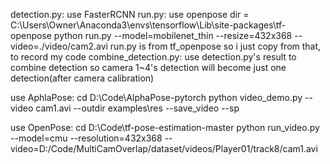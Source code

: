 detection.py: use FasterRCNN
run.py: use openpose
	dir = C:\Users\Owner\Anaconda3\envs\tensorflow\Lib\site-packages\tf-openpose
	python run.py --model=mobilenet_thin --resize=432x368 --video=./video/cam2.avi
	run.py is from tf_openpose
	so i just copy from that, to record my code
combine_detection.py: use detection.py's result to combine detection
	so camera 1~4's detection will become just one detection(after camera calibration)
	


use AphlaPose:
	cd D:\Code\AlphaPose-pytorch
	python video_demo.py --video cam1.avi --outdir examples\res --save_video --sp

use OpenPose:
	cd D:\Code\tf-pose-estimation-master
	python run_video.py --model=cmu --resolution=432x368 --video=D:/Code/MultiCamOverlap/dataset/videos/Player01/track8/cam1.avi